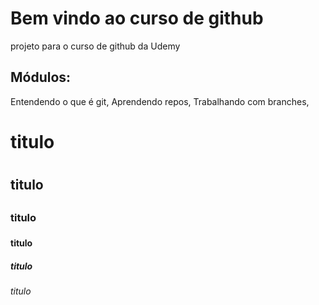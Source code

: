 # Bem vindo ao curso de github
projeto para o curso de github da Udemy

## Módulos:
Entendendo o que é git,
Aprendendo repos,
Trabalhando com branches,

# titulo <h1>
## titulo <h2>
### titulo <h3>
#### titulo <h4>
##### titulo <h5>
###### titulo <h6>